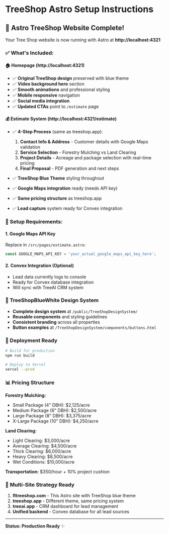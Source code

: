 # TreeShop Astro Setup Instructions

## 🎉 **Astro TreeShop Website Complete!**

Your Tree Shop website is now running with Astro at **http://localhost:4321**

### ✅ **What's Included:**

#### **🏠 Homepage** (http://localhost:4321)
- ✅ **Original TreeShop design** preserved with blue theme
- ✅ **Video background hero** section
- ✅ **Smooth animations** and professional styling
- ✅ **Mobile responsive** navigation
- ✅ **Social media integration**
- ✅ **Updated CTAs** point to `/estimate` page

#### **💰 Estimate System** (http://localhost:4321/estimate) 
- ✅ **4-Step Process** (same as treeshop.app):
  1. **Contact Info & Address** - Customer details with Google Maps validation
  2. **Service Selection** - Forestry Mulching vs Land Clearing
  3. **Project Details** - Acreage and package selection with real-time pricing
  4. **Final Proposal** - PDF generation and next steps

- ✅ **TreeShop Blue Theme** styling throughout
- ✅ **Google Maps integration** ready (needs API key)
- ✅ **Same pricing structure** as treeshop.app
- ✅ **Lead capture** system ready for Convex integration

### **🔧 Setup Requirements:**

#### **1. Google Maps API Key**
Replace in `/src/pages/estimate.astro`:
```javascript
const GOOGLE_MAPS_API_KEY = 'your_actual_google_maps_api_key_here';
```

#### **2. Convex Integration** (Optional)
- Lead data currently logs to console
- Ready for Convex database integration
- Will sync with TreeAI CRM system

### **🎨 TreeShopBlueWhite Design System**
- **Complete design system** at `/public/TreeShopDesignSystem/`
- **Reusable components** and styling guidelines
- **Consistent branding** across all properties
- **Button examples** at `/TreeShopDesignSystem/components/buttons.html`

### **🚀 Deployment Ready**
```bash
# Build for production
npm run build

# Deploy to Vercel
vercel --prod
```

### **📊 Pricing Structure**
**Forestry Mulching:**
- Small Package (4" DBH): $2,125/acre
- Medium Package (6" DBH): $2,500/acre  
- Large Package (8" DBH): $3,375/acre
- X-Large Package (10" DBH): $4,250/acre

**Land Clearing:**
- Light Clearing: $3,000/acre
- Average Clearing: $4,500/acre
- Thick Clearing: $6,000/acre
- Heavy Clearing: $8,500/acre
- Wet Conditions: $10,000/acre

**Transportation:** $350/hour + 10% project cushion

### **🎯 Multi-Site Strategy Ready**
1. **fltreeshop.com** - This Astro site with TreeShop blue theme
2. **treeshop.app** - Different theme, same pricing system
3. **treeai.app** - CRM dashboard for lead management
4. **Unified backend** - Convex database for all lead sources

---

**Status: Production Ready** ✨